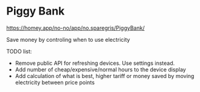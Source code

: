 # Piggy Bank
https://homey.app/no-no/app/no.sparegris/PiggyBank/

Save money by controling when to use electricity

TODO list:
* Remove public API for refreshing devices. Use settings instead.
* Add number of cheap/expensive/normal hours to the device display
* Add calculation of what is best, higher tariff or money saved by moving electricity between price points
